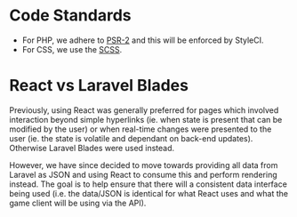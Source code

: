 # Code Standards

- For PHP, we adhere to [PSR-2](https://github.com/php-fig/fig-standards/blob/master/accepted/PSR-2-coding-style-guide.md) and this will be enforced by StyleCI.
- For CSS, we use the [SCSS](https://sass-lang.com/).

# React vs Laravel Blades

Previously, using React was generally preferred for pages which involved interaction beyond simple hyperlinks (ie. when state is present that can be modified by the user) or when real-time changes were presented to the user (ie. the state is volatile and dependant on back-end updates). Otherwise Laravel Blades were used instead.

However, we have since decided to move towards providing all data from Laravel as JSON and using React to consume this and perform rendering instead. The goal is to help ensure that there will a consistent data interface being used (i.e. the data/JSON is identical for what React uses and what the game client will be using via the API).